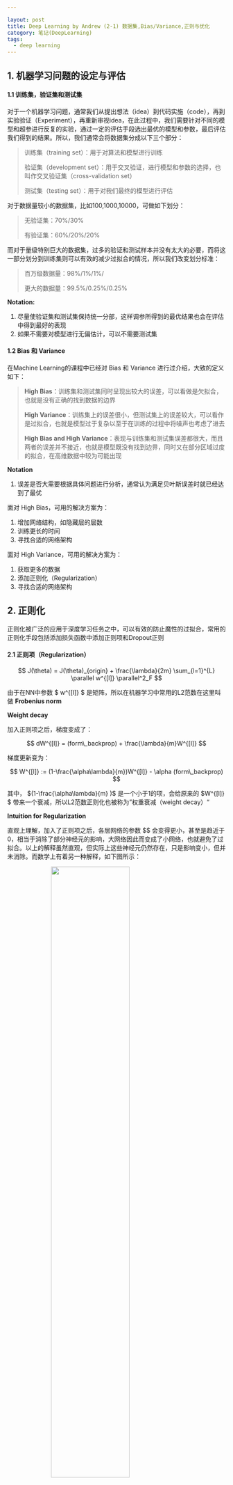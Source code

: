 ```yaml
---

layout: post
title: Deep Learning by Andrew (2-1) 数据集,Bias/Variance,正则与优化
category: 笔记(DeepLearning)
tags: 
  - deep learning
---
```



<style>
img{
    width: 60%;
    padding-left: 20%;
}
</style>



## 1. 机器学习问题的设定与评估



####  1.1 训练集，验证集和测试集

对于一个机器学习问题，通常我们从提出想法（idea）到代码实施（code），再到实验验证（Experiment），再重新审视idea，在此过程中，我们需要针对不同的模型和超参进行反复的实验，通过一定的评估手段选出最优的模型和参数，最后评估我们得到的结果。所以，我们通常会将数据集分成以下三个部分：



> 训练集（training set）：用于对算法和模型进行训练
>
> 验证集（development set）：用于交叉验证，进行模型和参数的选择，也叫作交叉验证集（cross-validation  set）
>
> 测试集（testing set）：用于对我们最终的模型进行评估



对于数据量较小的数据集，比如100,1000,10000，可做如下划分：

> 无验证集：70%/30%
>
> 有验证集：60%/20%/20%



而对于量级特别巨大的数据集，过多的验证和测试样本并没有太大的必要，而将这一部分划分到训练集则可以有效的减少过拟合的情况，所以我们改变划分标准：



> 百万级数据量：98%/1%/1%/
>
> 更大的数据量：99.5%/0.25%/0.25%



**Notation:**

1. 尽量使验证集和测试集保持统一分部，这样调参所得到的最优结果也会在评估中得到最好的表现
2. 如果不需要对模型进行无偏估计，可以不需要测试集



#### 1.2 Bias 和 Variance

在Machine Learning的课程中已经对 Bias 和 Variance 进行过介绍，大致的定义如下：



>**High Bias**：训练集和测试集同时呈现出较大的误差，可以看做是欠拟合，也就是没有正确的找到数据的边界
>
>**High Variance**：训练集上的误差很小，但测试集上的误差较大，可以看作是过拟合，也就是模型过于复杂以至于在训练的过程中将噪声也考虑了进去
>
>**High Bias and High Variance**：表现与训练集和测试集误差都很大，而且两者的误差并不接近，也就是模型既没有找到边界，同时又在部分区域过度的拟合，在高维数据中较为可能出现



**Notation**

1. 误差是否大需要根据具体问题进行分析，通常认为满足贝叶斯误差时就已经达到了最优



面对 High Bias，可用的解决方案为：

1. 增加网络结构，如隐藏层的层数
2. 训练更长的时间
3. 寻找合适的网络架构



面对 High Variance，可用的解决方案为：

1. 获取更多的数据
2. 添加正则化（Regularization）
3. 寻找合适的网络架构



## 2. 正则化

正则化被广泛的应用于深度学习任务之中，可以有效的防止魔性的过拟合，常用的正则化手段包括添加损失函数中添加正则项和Dropout正则



#### 2.1 正则项（Regularization）


$$
J(\theta) = J(\theta)_{origin} + \frac{\lambda}{2m} \sum_{l=1}^{L} \parallel w^{[l]} \parallel^2_F
$$


由于在NN中参数 $ w^{[l]} $ 是矩阵，所以在机器学习中常用的L2范数在这里叫做 **Frobenius norm**



**Weight decay**

加入正则项之后，梯度变成了：


$$
dW^{[l]} = (form\_backprop) + \frac{\lambda}{m}W^{[l]}
$$


梯度更新变为：


$$
W^{[l]} := (1-\frac{\alpha\lambda}{m})W^{[l]} - \alpha (form\_backprop)
$$


其中， $(1-\frac{\alpha\lambda}{m} )$ 是一个小于1的项，会给原来的 $W^{[l]} $ 带来一个衰减，所以L2范数正则化也被称为”权重衰减（weight decay）“   



**Intuition for Regularization**

直观上理解，加入了正则项之后，各层网络的参数 $$ 会变得更小，甚至是趋近于0，相当于消除了部分神经元的影响，大网络因此而变成了小网络，也就避免了过拟合。以上的解释虽然直观，但实际上这些神经元仍然存在，只是影响变小，但并未消除。而数学上有着另一种解释，如下图所示：



![][1]



当 $\lambda $ 增加时，会导致 $W^{[l]}$ 减小，那么 $Z^{[l]} = W^{[l]} a^{[l-1]} + b^{[l]}$ 便会减小，若激活函数为 tanh, 在 z 较小的区域，函数接近线性化，也就是网络在一定程度上简化为一个线性网络，也就减少了过拟合的几率



#### 2.2 Dropout Regularization

Dropout是另外一种正则化的手段，具体做法是在训练时，随机消除网络中的部分节点，保留下来的神经元构成了一个节点较少，规模更小的网络，如下图所示：



![][2]

**Dropout 的实现**

dropout采用反向随机失活来实现（inverted dropout），假设对第 $l$ 层采用 dropout:





```python
keep_prob = 0.8
dl = np.random.rand(al.shape[0], al.shape[1]) < keep_prob
al = np.multiply(al, dl)
al /= keep_prob
```

最后一行的意义在于不影响 $Z^{[l+1]}$ 的期望值



**Intuition for Dropout**

从单一的神经元来看待这个问题，这个节点的任务是利用输入神经元来产生一个有意义的输出，但由于他的任意一个输入神经元都有可能失活，所以他必须要保证不能依赖于任何一个特征，因为每个都有可能被丢弃，所以也避免了这个节点给与某个输入神经元过大的权重，从而在传播的过程中产生了和L2范数一样的收缩权重的效果。



**Drawback**

dropout的一大缺点是使得 cost function 不能再被明确的定义，所以我们无法画出每次迭代后 $J(\theta)$ 的下降图。通常先关闭 dropout 来观察损失函数，确保其是单调递减的，然后再打开 dropout 并期待使用 dropout 的时候没有引入别的错误





**Notation**

1. 在测试阶段需要关闭dropout, 避免预测结果随机化
2. 对于不同的层，需要设置不同的keep_prob值，通常较小的层直接设置为1
3. Dropout 多用于CV领域，因为输入层的维度通常非常大，在其他领域应用并不多，除非确定已经过拟合，否则在其他领域不要过于频繁的使用 dropout



#### 2.3 其余的正则化手段



**数据扩增（Data augmentation）**

通过对图片的一些变化，如旋转、翻转、改变色域等，来扩充数据集



**Early Stopping**

在交叉验证集的误差上升之前的点停止迭代，避免过拟合。这种方法的缺点是无法同时解决bias和variance之间的最优

![][3]





## 3. 优化问题

#### 3.1 输入归一化

训练神经网络时，有一种加速训练的方法是对输入进行归一化：


$$
x = \frac{x - \mu}{\sigma^2}
$$


![][4]





如果没有进行数据归一化，不同维度之间数据的尺寸不平衡，那么在训练的时候就必须使用较小的学习率，这样会使得模型的收敛速度非常慢，而经过归一化之后的数据，无论从何处开始都会更容易想最小处而去。



**Notation**

1. 如果对数据进行缩放，务必保证测试集和训练集使用同样的 $\mu$ 和 $\sigma^2$



#### 3.2 梯度消失与梯度爆炸



![][5]

如上图所示，当网络足够深时，梯度函数会以指数级递增或者递减，导致训练难度上升，梯度下降算法的步长会变得非常非常小，训练时间会非常的长。这种在梯度函数上出现的指数级递增或递减就叫做梯度爆炸和梯度消失。

通过随机初始化网络参数可以一定程度上缓解梯度爆炸和梯度消失问题，如 **Xavier Initialization**：



```python
WL = np.random.randn(WL.shape[0],WL.shape[1])* np.sqrt(1/n) # tanh activation
WL = np.random.randn(WL.shape[0],WL.shape[1])* np.sqrt(2/n) # ReLu activation
```



#### 3.3 梯度检查

当我们新建一个网络结构的时候， 我们需要一下网络是否搭建正确，尤其是其反向传播部分，这时可以利用双边差的方式来逼近导数：

双边导数：


$$
f'(\theta) = \mathop{\lim}_{\epsilon \to 0} \frac{f(\theta + \epsilon) - f(\theta - \epsilon)}{2 \epsilon}
$$
双边导数的误差为 $O(\epsilon^2)$ ，而单边导数的误差为  $O(\epsilon)$，[证明](https://stats.stackexchange.com/questions/318380/why-is-two-sided-gradient-checking-more-accurate)

通过比较双边差求导和反向传播得出导数来判断模型是否正确：


$$
\frac{\parallel d\theta_{approx} - d\theta \parallel_2}{\parallel d\theta_{approx} \parallel_2 + \parallel d\theta \parallel_2}
$$


**Notation**

1. 不要在训练过程中进行梯度检查，只在 debug 的时候使用
2. 不要忘记正则项
3. 梯度检查不能和 dropout 同时使用
4. 梯度检查可能在最开始检查不出梯度的错误，可以在训练的过程中每隔一段时间停下来进行检查



PS：这一部分的代码实现并不难，这里不做整理了





[1]: https://res.cloudinary.com/bxy1994/image/upload/v1552495877/DL_coursera/dnn_regularization.jpg
[2]:  https://res.cloudinary.com/bxy1994/image/upload/v1552496796/DL_coursera/dnn_dropout.jpg
[3]: https://res.cloudinary.com/bxy1994/image/upload/v1552498318/DL_coursera/dnn_EarlyStopping.jpg
[4]: https://res.cloudinary.com/bxy1994/image/upload/v1552498566/DL_coursera/dnn_norm.jpg
[5]: https://res.cloudinary.com/bxy1994/image/upload/v1552499005/DL_coursera/dnn_gradient_VanishingExploding.jpg


